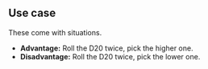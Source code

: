   
## Use case
These come with situations.  
- **Advantage:** Roll the D20 twice, pick the higher one. 
- **Disadvantage:** Roll the D20 twice, pick the lower one. 






